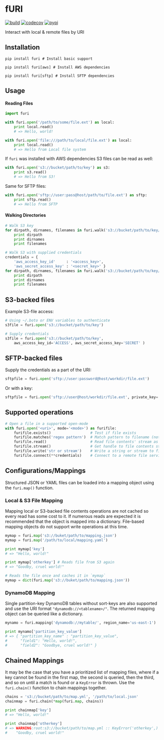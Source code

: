 # fURI

[![build](https://travis-ci.org/amancevice/furi.svg?branch=master)](https://travis-ci.org/amancevice/furi)
[![codecov](https://codecov.io/gh/amancevice/furi/branch/master/graph/badge.svg)](https://codecov.io/gh/amancevice/furi)
[![pypi](https://badge.fury.io/py/furi.svg)](https://badge.fury.io/py/furi)

Interact with local &amp; remote files by URI


## Installation

```
pip install furi # Install basic support

pip install furi[aws] # Install AWS dependencies

pip install furi[sftp] # Install SFTP dependencies
```


## Usage

#### Reading Files

```python
import furi

with furi.open('/path/to/some/file.ext') as local:
    print local.read()
    # => Hello, world!

with furi.open('file:///path/to/local/file.ext') as local:
    print local.read()
    # => Hello from Local file system
```

If `furi` was installed with AWS dependencies S3 files can be read as well:

```python
with furi.open('s3://bucket/path/to/key') as s3:
    print s3.read()
    # => Hello from S3!
```

Same for SFTP files:

```python
with furi.open('sftp://user:pass@host/path/to/file.ext') as sftp:
    print sftp.read()
    # => Hello from SFTP

```

#### Walking Directories

```python
# Walk S3 key
for dirpath, dirnames, filenames in furi.walk('s3://bucket/path/to/key/'):
    print dirpath
    print dirnames
    print filenames

# Walk S3 with supplied credentials
credentials = {
    'aws_access_key_id'     : '<access_key>',
    'aws_secret_access_key' : '<secret_key>' }
for dirpath, dirnames, filenames in furi.walk('s3://bucket/path/to/key/', **credentials):
    print dirpath
    print dirnames
    print filenames

```

## S3-backed files

Example S3-file access:

```python
# Using ~/.boto or ENV variables to authenticate
s3file = furi.open('s3://bucket/path/to/key')

# Supply credentials
s3file = furi.open('s3://bucket/path/to/key',
    aws_access_key_id='ACCESS', aws_secret_access_key='SECRET' )
```


## SFTP-backed files

Supply the credentials as a part of the URI:

```python
sftpfile = furi.open('sftp://user:password@host/workdir/file.ext')
```

Or with a key:

```python
sftpfile = furi.open('sftp://user@host/workdir/file.ext', private_key='/path/to/ssh_id')
```


## Supported operations

```python
# Open a file in a supported open-mode
with furi.open('<uri>', mode='<mode>') as furifile:
    furifile.exists()                  # Test if file exists
    furifile.matches('regex pattern')  # Match pattern to filename (not including path)
    furifile.read()                    # Read file contents' stream as string
    furifile.stream()                  # Get handle to file contents stream
    furifile.write('str or stream')    # Write a string or stream to file
    furifile.connect(**credentials)    # Connect to a remote file service (such as S3)
```


## Configurations/Mappings

Structured JSON or YAML files can be loaded into a mapping object using the `furi.map()` function.


### Local & S3 File Mapping

Mapping local or S3-backed file contents operations are not cached so every read has some cost to it. If numerous reads are expected it is recommended that the object is mapped into a dictionary. File-based mapping objects do not support write operations at this time.

```python
mymap = furi.map('s3://buket/path/to/mapping.json')
mymap = furi.map('/path/to/local/mapping.yaml')

print mymap['key']
# => "Hello, world!"

print mymap['otherkey'] # Reads file from S3 again
# => "Goodby, cruel world!"

# Reads the file once and caches it in `mymap`
mymap = dict(furi.map('s3://buket/path/to/mapping.json'))
```


### DynamoDB Mapping

Single partition-key DynamoDB tables without sort-keys are also supported and use the URI format `"dynamodb://<tablename>/"`. The returned mapping object can be queried like a dictionary.

```python
mynamo = furi.mapping('dynamodb://mytable/', region_name='us-east-1')

print mynamo['partition_key_value']
# => { "partition_key_name" : "partition_key_value",
#      "field1": "Hello, world!",
#      "field2": "Goodbye, cruel world!" }
```


## Chained Mappings

It may be the case that you have a prioritized list of mapping files, where if a key cannot be found in the first map, the second is queried, then the third, and so on until a match is found or a `KeyError` is thrown. Use the `furi.chain()` function to chain mappings together.

```python
chains = 's3://bucket/path/to/map.yml', '/path/to/local.json'
chainmap = furi.chain(*map(furi.map, chains))

print chainmap['key']
# => "Hello, world!"

print chainmap['otherkey']
# => WARNING:root:s3://bucket/path/to/map.yml :: KeyError('otherkey',)
#    "Goodby, cruel world!"
```
